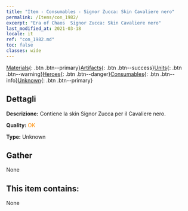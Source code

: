```yaml
---
title: "Item - Consumables - Signor Zucca: Skin Cavaliere nero"
permalink: /Items/con_1982/
excerpt: "Era of Chaos  Signor Zucca: Skin Cavaliere nero"
last_modified_at: 2021-03-18
locale: it
ref: "con_1982.md"
toc: false
classes: wide
---
```

 [Materials](/it/Items/){: .btn .btn--primary}[Artifacts](/it/Items/Artifacts/){: .btn .btn--success}[Units](/it/Items/Units/){: .btn .btn--warning}[Heroes](/it/Items/Heroes/){: .btn .btn--danger}[Consumables](/it/Items/Consumables/){: .btn .btn--info}[Unknown](/it/Items/Unknown/){: .btn .btn--primary}

## Dettagli
 **Descrizione:** Contiene la skin Signor Zucca per il Cavaliere nero.

 **Quality:** <span style="color: #FF8C00">OK</span>

 **Type:** Unknown

## Gather

  None

## This item contains:

  None

